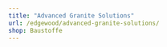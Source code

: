 ```yaml
---
title: "Advanced Granite Solutions"
url: /edgewood/advanced-granite-solutions/
shop: Baustoffe
---
```

